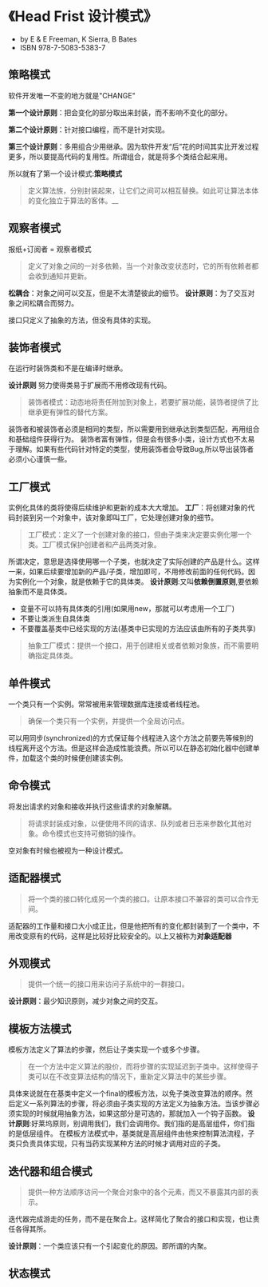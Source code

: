 # 《Head Frist 设计模式》
* by E & E Freeman, K Sierra, B Bates
* ISBN 978-7-5083-5383-7

## 策略模式

软件开发唯一不变的地方就是"CHANGE"

**第一个设计原则**：把会变化的部分取出来封装，而不影响不变化的部分。

**第二个设计原则**：针对接口编程，而不是针对实现。

**第三个设计原则**：多用组合少用继承。因为软件开发“后”花的时间其实比开发过程更多，所以要提高代码的复用性。所谓组合，就是将多个类结合起来用。

所以就有了第一个设计模式:**策略模式**
>定义算法族，分别封装起来，让它们之间可以相互替换。如此可让算法本体的变化独立于算法的客体。__

## 观察者模式

报纸+订阅者 = 观察者模式
>定义了对象之间的一对多依赖，当一个对象改变状态时，它的所有依赖者都会收到通知并更新。

**松耦合**：对象之间可以交互，但是不太清楚彼此的细节。
**设计原则**：为了交互对象之间松耦合而努力。

接口只定义了抽象的方法，但没有具体的实现。

## 装饰者模式
在运行时装饰类和不是在编译时继承。

**设计原则** 努力使得类易于扩展而不用修改现有代码。
>装饰者模式：动态地将责任附加到对象上，若要扩展功能，装饰者提供了比继承更有弹性的替代方案。

装饰者和被装饰者必须是相同的类型，所以需要用到继承达到类型匹配，再用组合和基础组件获得行为。
装饰者富有弹性，但是会有很多小类，设计方式也不太易于理解。如果有些代码针对特定的类型，使用装饰者会导致Bug,所以导出装饰者必须小心谨慎一些。

## 工厂模式

实例化具体的类将使得后续维护和更新的成本大大增加。
**工厂**：将创建对象的代码封装到另一个对象中，该对象即叫工厂，它处理创建对象的细节。
>工厂模式：定义了一个创建对象的接口，但由子类来决定要实例化哪一个类。工厂模式保护创建者和产品两类对象。

所谓决定，意思是选择使用哪一个子类，也就决定了实际创建的产品是什么。这样一来，如果后续要增加新的产品/子类，增加即可，不用修改前面的任何代码。因为实例化一个对象，就是依赖于它的具体类。
**设计原则**:又叫**依赖倒置原则**,要依赖抽象而不是具体类。
* 变量不可以持有具体类的引用(如果用new，那就可以考虑用一个工厂)
* 不要让类派生自具体类
* 不要覆盖基类中已经实现的方法(基类中已实现的方法应该由所有的子类共享)

>抽象工厂模式：提供一个接口，用于创建相关或者依赖对象族，而不需要明确指定具体类。

## 单件模式
一个类只有一个实例。常常被用来管理数据库连接或者线程池。
>确保一个类只有一个实例，并提供一个全局访问点。

可以用同步(synchronized)的方式保证每个线程进入这个方法之前要先等候别的线程离开这个方法。但是这样会造成性能浪费。所以可以在静态初始化器中创建单件，加载这个类的时候便创建该实例。

## 命令模式

将发出请求的对象和接收并执行这些请求的对象解耦。
>将请求封装成对象，以便使用不同的请求、队列或者日志来参数化其他对象。命令模式也支持可撤销的操作。

空对象有时候也被视为一种设计模式。
## 适配器模式
>将一个类的接口转化成另一个类的接口。让原本接口不兼容的类可以合作无间。

适配器的工作量和接口大小成正比，但是他把所有的变化都封装到了一个类中，不用改变原有的代码，这样是比较好比较安全的。以上又被称为**对象适配器**

## 外观模式
>提供一个统一的接口用来访问子系统中的一群接口。

**设计原则**：最少知识原则，减少对象之间的交互。

## 模板方法模式
模板方法定义了算法的步骤，然后让子类实现一个或多个步骤。
>在一个方法中定义算法的股价，而将步骤的实现延迟到子类中。这样使得子类可以在不改变算法结构的情况下，重新定义算法中的某些步骤。

具体来说就在在基类中定义一个final的模板方法，以免子类改变算法的顺序。然后定义一系列算法的步骤，将必须由子类实现的方法定义为抽象方法。当该步骤必须实现的时候就用抽象方法，如果这部分是可选的，那就加入一个钩子函数。
**设计原则**:好莱坞原则，别调用我们，我们会调用你。我们指的是高层组件，你们指的是低层组件。
在模板方法模式中，基类就是高层组件由他来控制算法流程，子类只负责具体实现，只有当药实现某种方法的时候才调用对应的子类。

## 迭代器和组合模式
>提供一种方法顺序访问一个聚合对象中的各个元素，而又不暴露其内部的表示。

迭代器完成游走的任务，而不是在聚合上。这样简化了聚合的接口和实现，也让责任各得其所。

**设计原则**：一个类应该只有一个引起变化的原因。即所谓的内聚。

## 状态模式